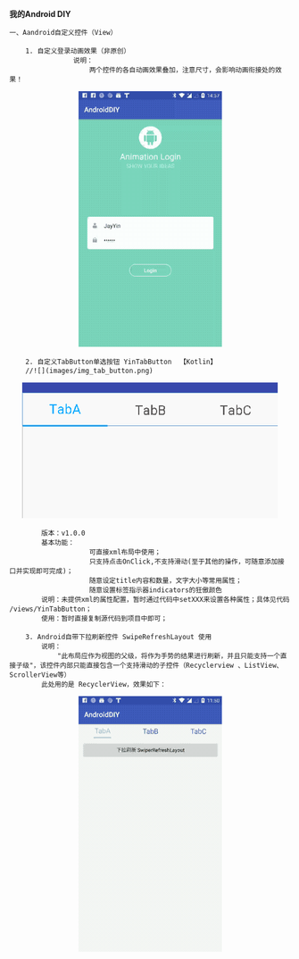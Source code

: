 **我的Android DIY**

    一、Aandroid自定义控件（View）
        
        1. 自定义登录动画效果（非原创）
                    说明：
                        两个控件的各自动画效果叠加，注意尺寸，会影响动画衔接处的效果！
<div align=center><img src="images/loginAnimator.gif"/></div>
        
        
        2. 自定义TabButton单选按钮 YinTabButton  【Kotlin】 
        //![](images/img_tab_button.png)
<div align=center><img src="images/img_tab_button.png"/></div>

            版本：v1.0.0
            基本功能：   
                        可直接xml布局中使用；
                        只支持点击OnClick,不支持滑动(至于其他的操作，可随意添加接口并实现即可完成)；
                        随意设定title内容和数量，文字大小等常用属性；
                        随意设置标签指示器indicators的狂傲颜色
            说明：未提供xml的属性配置，暂时通过代码中setXXX来设置各种属性；具体见代码 /views/YinTabButton；
            使用：暂时直接复制源代码到项目中即可；
            
        3. Android自带下拉刷新控件 SwipeRefreshLayout 使用
            说明：
                "此布局应作为视图的父级，将作为手势的结果进行刷新，并且只能支持一个直接子级"，该控件内部只能直接包含一个支持滑动的子控件（Recyclerview 、ListView、ScrollerView等）
            此处用的是 RecyclerView，效果如下：
<div align=center><img src="images/swipeRefreshView.gif"/></div>

        

                
             
